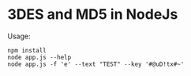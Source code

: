 # 3DES and MD5 in NodeJs
Usage:

  ```
  npm install
  node app.js --help
  node app.js -f 'e' --text "TEST" --key '#@uD!tx#~'
  ```

